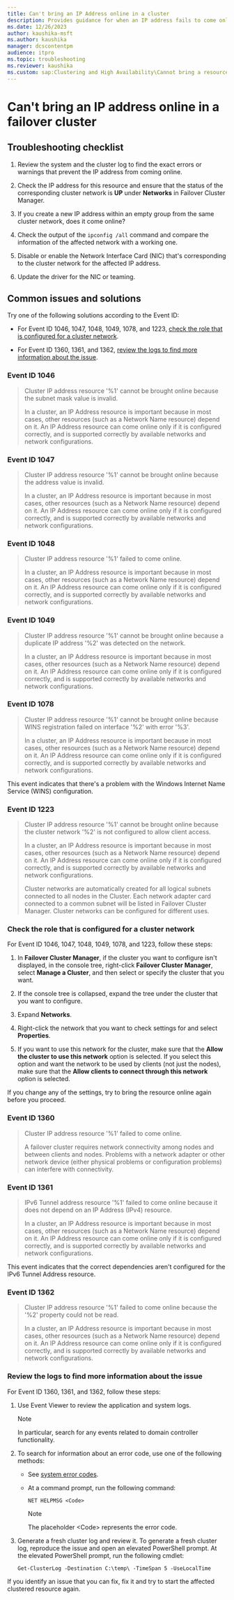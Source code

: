 ```yaml
---
title: Can't bring an IP Address online in a cluster
description: Provides guidance for when an IP address fails to come online in a Windows-based failover cluster
ms.date: 12/26/2023
author: kaushika-msft
ms.author: kaushika
manager: dcscontentpm
audience: itpro
ms.topic: troubleshooting
ms.reviewer: kaushika
ms.custom: sap:Clustering and High Availability\Cannot bring a resource online, csstroubleshoot
---
```

# Can't bring an IP address online in a failover cluster

## Troubleshooting checklist

1. Review the system and the cluster log to find the exact errors or warnings that prevent the IP address from coming online.

2. Check the IP address for this resource and ensure that the status of the corresponding cluster network is **UP** under **Networks** in Failover Cluster Manager.

3. If you create a new IP address within an empty group from the same cluster network, does it come online?

4. Check the output of the `ipconfig /all` command and compare the information of the affected network with a working one.

5. Disable or enable the Network Interface Card (NIC) that's corresponding to the cluster network for the affected IP address.

6. Update the driver for the NIC or teaming.

## Common issues and solutions

Try one of the following solutions according to the Event ID:

- For Event ID 1046, 1047, 1048, 1049, 1078, and 1223, [check the role that is configured for a cluster network](#check-the-role-that-is-configured-for-a-cluster-network).

- For Event ID 1360, 1361, and 1362, [review the logs to find more information about the issue](#review-the-logs-to-find-more-information-about-the-issue).

### Event ID 1046

> Cluster IP address resource '%1' cannot be brought online because the subnet mask value is invalid.
>
> In a cluster, an IP Address resource is important because in most cases, other resources (such as a Network Name resource) depend on it. An IP Address resource can come online only if it is configured correctly, and is supported correctly by available networks and network configurations.

### Event ID 1047

> Cluster IP address resource '%1' cannot be brought online because the address value is invalid.
>
> In a cluster, an IP Address resource is important because in most cases, other resources (such as a Network Name resource) depend on it. An IP Address resource can come online only if it is configured correctly, and is supported correctly by available networks and network configurations.

### Event ID 1048

> Cluster IP address resource '%1' failed to come online.
>
> In a cluster, an IP Address resource is important because in most cases, other resources (such as a Network Name resource) depend on it. An IP Address resource can come online only if it is configured correctly, and is supported correctly by available networks and network configurations.

### Event ID 1049

> Cluster IP address resource '%1' cannot be brought online because a duplicate IP address '%2' was detected on the network.
>
> In a cluster, an IP Address resource is important because in most cases, other resources (such as a Network Name resource) depend on it. An IP Address resource can come online only if it is configured correctly, and is supported correctly by available networks and network configurations.

### Event ID 1078

> Cluster IP address resource '%1' cannot be brought online because WINS registration failed on interface '%2' with error '%3'.
>
> In a cluster, an IP Address resource is important because in most cases, other resources (such as a Network Name resource) depend on it. An IP Address resource can come online only if it is configured correctly, and is supported correctly by available networks and network configurations.

This event indicates that there's a problem with the Windows Internet Name Service (WINS) configuration.

### Event ID 1223

> Cluster IP address resource '%1' cannot be brought online because the cluster network '%2' is not configured to allow client access.
>
> In a cluster, an IP Address resource is important because in most cases, other resources (such as a Network Name resource) depend on it. An IP Address resource can come online only if it is configured correctly, and is supported correctly by available networks and network configurations.
>
> Cluster networks are automatically created for all logical subnets connected to all nodes in the Cluster.  Each network adapter card connected to a common subnet will be listed in Failover Cluster Manager. Cluster networks can be configured for different uses.

### Check the role that is configured for a cluster network

For Event ID 1046, 1047, 1048, 1049, 1078, and 1223, follow these steps:

1. In **Failover Cluster Manager**, if the cluster you want to configure isn't displayed, in the console tree, right-click **Failover Cluster Manager**, select **Manage a Cluster**, and then select or specify the cluster that you want.

2. If the console tree is collapsed, expand the tree under the cluster that you want to configure.

3. Expand **Networks**.

4. Right-click the network that you want to check settings for and select **Properties**.

5. If you want to use this network for the cluster, make sure that the **Allow the cluster to use this network** option is selected. If you select this option and want the network to be used by clients (not just the nodes), make sure that the **Allow clients to connect through this network** option is selected.

If you change any of the settings, try to bring the resource online again before you proceed.

### Event ID 1360

> Cluster IP address resource '%1' failed to come online.
>
> A failover cluster requires network connectivity among nodes and between clients and nodes. Problems with a network adapter or other network device (either physical problems or configuration problems) can interfere with connectivity.

### Event ID 1361

> IPv6 Tunnel address resource '%1' failed to come online because it does not depend on an IP Address (IPv4) resource.
>
> In a cluster, an IP Address resource is important because in most cases, other resources (such as a Network Name resource) depend on it. An IP Address resource can come online only if it is configured correctly, and is supported correctly by available networks and network configurations.

This event indicates that the correct dependencies aren't configured for the IPv6 Tunnel Address resource.

### Event ID 1362

> Cluster IP address resource '%1' failed to come online because the '%2' property could not be read.
>
> In a cluster, an IP Address resource is important because in most cases, other resources (such as a Network Name resource) depend on it. An IP Address resource can come online only if it is configured correctly, and is supported correctly by available networks and network configurations.

### Review the logs to find more information about the issue

For Event ID 1360, 1361, and 1362, follow these steps:

1. Use Event Viewer to review the application and system logs.

   > [!NOTE]
   > In particular, search for any events related to domain controller functionality.

2. To search for information about an error code, use one of the following methods:

   - See [system error codes](/windows/win32/debug/system-error-codes).

   - At a command prompt, run the following command:

     ```console
     NET HELPMSG <Code>
     ```

     > [!NOTE]
     > The placeholder \<Code> represents the error code.

3. Generate a fresh cluster log and review it. To generate a fresh cluster log, reproduce the issue and open an elevated PowerShell prompt. At the elevated PowerShell prompt, run the following cmdlet:

   `Get-ClusterLog -Destination C:\temp\ -TimeSpan 5 -UseLocalTime`

If you identify an issue that you can fix, fix it and try to start the affected clustered resource again.
